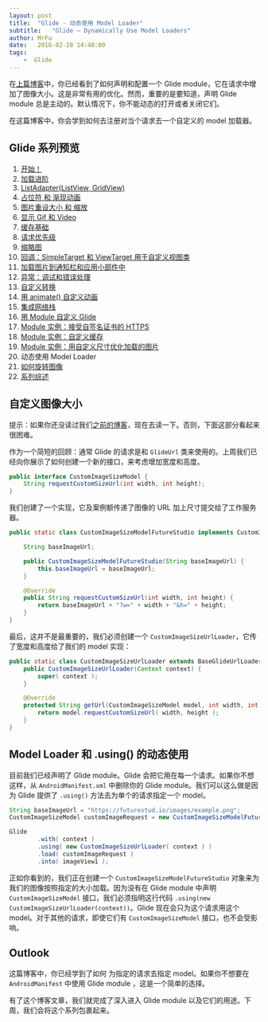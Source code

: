 ```yaml
---
layout: post
title:  "Glide - 动态使用 Model Loader"
subtitle:   "Glide — Dynamically Use Model Loaders"
author: MrFu
date:   2016-02-28 14:40:00
tags:
    -  Glide
---
```



在[上篇博客](https://futurestud.io/blog/glide-module-example-optimizing-by-loading-images-in-custom-sizes)中，你已经看到了如何声明和配置一个 Glide module，它在请求中增加了图像大小。这是非常有用的优化。然而，重要的是要知道，声明 Glide module 总是主动的。默认情况下，你不能动态的打开或者关闭它们。

在这篇博客中，你会学到如何去注册对当个请求去一个自定义的 model 加载器。

## Glide 系列预览

1. [开始！](http://mrfu.me/2016/02/27/Glide_Getting_Started/)
2. [加载进阶](http://mrfu.me/2016/02/27/Glide_Advanced_Loading/)
3. [ListAdapter(ListView, GridView)](http://mrfu.me/2016/02/27/Glide_ListAdapter_(ListView,_GridView)/)
4. [占位符 和 渐现动画](http://mrfu.me/2016/02/27/Glide_Placeholders_&_Fade_Animations/)
5. [图片重设大小 和 缩放](http://mrfu.me/2016/02/27/Glide_Image_Resizing_&_Scaling/)
6. [显示 Gif 和 Video](http://mrfu.me/2016/02/27/Glide_Displaying_Gifs_&_Videos/)
7. [缓存基础](http://mrfu.me/2016/02/27/Glide_Caching_Basics/)
8. [请求优先级](http://mrfu.me/2016/02/27/Glide_Request_Priorities/)
9. [缩略图](http://mrfu.me/2016/02/27/Glide_Thumbnails/)
10. [回调：SimpleTarget 和 ViewTarget 用于自定义视图类](http://mrfu.me/2016/02/27/Glide_Callbacks_SimpleTarget_and_ViewTarget_for_Custom_View_Classes/)
11. [加载图片到通知栏和应用小部件中](http://mrfu.me/2016/02/27/Glide_Loading_Images_into_Notifications_and_AppWidgets/)
12. [异常：调试和错误处理](http://mrfu.me/2016/02/28/Glide_Exceptions-_Debugging_and_Error_Handling/)
13. [自定义转换](http://mrfu.me/2016/02/28/Glide_Custom_Transformations/)
14. [用 animate() 自定义动画](http://mrfu.me/2016/02/28/Glide_Custom_Animations_with_animate()/)
15. [集成网络栈](http://mrfu.me/2016/02/28/Glide_Integrating_Networking_Stacks/)
16. [用 Module 自定义 Glide](http://mrfu.me/2016/02/28/Glide_Customize_Glide_with_Modules/)
17. [Module 实例：接受自签名证书的 HTTPS](http://mrfu.me/2016/02/28/Glide_Module_Example_Accepting_Self-Signed_HTTPS_Certificates/)
18. [Module 实例：自定义缓存](http://mrfu.me/2016/02/28/Glide_Module_Example_Customize_Caching/)
19. [Module 实例：用自定义尺寸优化加载的图片](http://mrfu.me/2016/02/28/Glide_Module_Example_Optimizing/)
20. 动态使用 Model Loader
21. [如何旋转图像](http://mrfu.me/2016/02/28/Glide_How_to_Rotate_Images/)
22. [系列综述](http://mrfu.me/2016/02/28/Glide_Series_Roundup/)

## 自定义图像大小

提示：如果你还没读过我们[之前的博客](https://futurestud.io/blog/glide-module-example-optimizing-by-loading-images-in-custom-sizes)，现在去读一下。否则，下面这部分看起来很困难。

作为一个简短的回顾：通常 Glide 的请求是和 `GlideUrl` 类来使用的。上周我们已经向你展示了如何创建一个新的接口，来考虑增加宽度和高度。

```java
public interface CustomImageSizeModel {  
    String requestCustomSizeUrl(int width, int height);
}
```

我们创建了一个实现，它及案例额传递了图像的 URL 加上尺寸提交给了工作服务器。

```java
public static class CustomImageSizeModelFutureStudio implements CustomImageSizeModel {

    String baseImageUrl;

    public CustomImageSizeModelFutureStudio(String baseImageUrl) {
        this.baseImageUrl = baseImageUrl;
    }

    @Override
    public String requestCustomSizeUrl(int width, int height) {
        return baseImageUrl + "?w=" + width + "&h=" + height;
    }
}
```

最后，这并不是最重要的，我们必须创建一个 `CustomImageSizeUrlLoader`，它传了宽度和高度给了我们的 model 实现：

```java
public static class CustomImageSizeUrlLoader extends BaseGlideUrlLoader<CustomImageSizeModel> {  
    public CustomImageSizeUrlLoader(Context context) {
        super( context );
    }

    @Override
    protected String getUrl(CustomImageSizeModel model, int width, int height) {
        return model.requestCustomSizeUrl( width, height );
    }
}
```

## Model Loader 和 .using() 的动态使用 

目前我们已经声明了 Glide module。Glide 会把它用在每一个请求。如果你不想这样，从 `AndroidManifest.xml` 中删除你的 Glide module。我们可以这么做是因为 Glide 提供了 `.using()` 方法去为单个的请求指定一个 model。

```java
String baseImageUrl = "https://futurestud.io/images/example.png";  
CustomImageSizeModel customImageRequest = new CustomImageSizeModelFutureStudio( baseImageUrl );

Glide  
        .with( context )
        .using( new CustomImageSizeUrlLoader( context ) )
        .load( customImageRequest )
        .into( imageView1 );
```

正如你看到的，我们正在创建一个 `CustomImageSizeModelFutureStudio` 对象来为我们的图像按照指定的大小加载。因为没有在 Glide module 中声明 `CustomImageSizeModel` 接口，我们必须指明这行代码 `.using(new  CustomImageSizeUrlLoader(context))`。Glide 现在会只为这个请求用这个 model。对于其他的请求，即使它们有 `CustomImageSizeModel` 接口，也不会受影响。

## Outlook

这篇博客中，你已经学到了如何 为指定的请求去指定 model。如果你不想要在 `AndroidManifest` 中使用 Glide module ，这是一个简单的选择。

有了这个博客文章，我们就完成了深入进入 Glide module 以及它们的用途。下周，我们会将这个系列包裹起来。